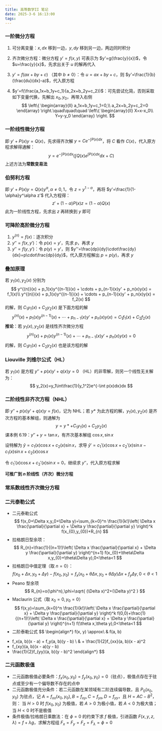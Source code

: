 ```yaml
---
title: 高等数学II 笔记
date: 2025-3-6 16:13:00
tags:
---
```


### 一阶微分方程

1. 可分离变量：$x,dx$ 移到一边，$y,dy$ 移到另一边，两边同时积分

2. 齐次微分方程：微分方程 $y'=f(x,y)$ 可表示为 $y'=g(\frac{y}{x})$，令 $u=\frac{y}{x}$，先求出关于 $u$ 的解再代入

3. $y'=f(ax+by+c)$ （其中 $b\ne0$）：令 $u=ax+by+c$，则 $y'=\frac{1}{b}(\frac{du}{dx}-a)$，代入原方程

4. $y'=f(\frac{a_1x+b_1y+c_1}{a_2x+b_2y+c_2})$：可先尝试化简，否则采取如下变量代换，先解出 $x_0,y_0$，再带入右侧
   $$
   \left\{
   \begin{array}{ll}
   a_1x+b_1y+c_1=0,\\
   a_2x+b_2y+c_2=0
   \end{array}
   \right.\quad\quad\quad
   \left\{
   \begin{array}{ll}
   X=x-x_0\\
   Y=y-y_0
   \end{array}
   \right.
   $$

### 一阶线性微分方程

即 $y'+P(x)y=Q(x)$，先求得齐次解 $y=Ce^{-\int P(x)dx}$，将 $C$ 看作 $C(x)$，代入原方程求解得通解：
$$
y=e^{-\int P(x)dx}(\int Q(x)e^{\int P(x)dx}dx+C)
$$
上述方法为**常数变易法**

### 伯努利方程

即 $y'+P(x)y=Q(x)y^\alpha,\alpha\ne0,1$，令 $z=y^{1-\alpha}$，再将 $y'=\frac{1}{1-\alpha}y^\alpha z'$ 代入方程得：
$$
z'+(1-\alpha)P(x)z=(1-\alpha)Q(x)
$$
此为一阶线性方程，先求出 $z$ 再转换到 $y$ 即可

### 可降阶高阶微分方程

1. $y^{(n)}=f(x)$：逐次积分
2. $y''=f(x,y')$：令 $p(x)=y'$，先求 $p$，再求 $y$
3. $y''=f(y,y')$：令 $p(y)=y'$，则 $y''=\frac{dp}{dy}\cdot\frac{dy}{dx}=p\cdot\frac{dp}{dy}$，代入原方程解出 $p=p(y)$，再求 $y$

### 叠加原理

若 $y_1(x),y_2(x)$ 分别为
$$
y^{(n)}(x) + p_1(x)y^{(n-1)}(x) + \cdots + p_{n-1}(x)y' + p_n(x)y(x) = f_1(x)\\
y^{(n)}(x) + p_1(x)y^{(n-1)}(x) + \cdots + p_{n-1}(x)y' + p_n(x)y(x) = f_2(x)
$$
的解，则 $C_1y_1(x)+C_2y_2(x)$ 是下面方程的解
$$
y^{(n)}(x) + p_1(x)y^{(n-1)}(x) + \cdots + p_{n-1}(x)y' + p_n(x)y(x) = C_1f_1(x) + C_2f_2(x)
$$
**推论**：若 $y_1(x),y_2(x)$ 是线性齐次微分方程
$$
y^{(n)}(x) + p_1(x)y^{(n-1)}(x) + \cdots + p_{n-1}(x)y' + p_n(x)y(x) = 0
$$
的解，则 $C_1y_1(x)+C_2y_2(x)$ 也是该方程的解

### Liouville 刘维尔公式（HL）

若 $y_1(x)$ 是方程 $y''+p(x)y'+q(x)y=0$ （HL）的非零解，则另一个线性无关解为：
$$
y_2(x)=y_1\int\frac{1}{y_1^2}e^{-\int p(x)dx}dx
$$

### 二阶线性非齐次方程（NHL）

即 $y''+p(x)y'+q(x)y=f(x)$，记为 NHL；若 $y*$ 为此方程的解，$y_1(x),y_2(x)$ 是齐次方程的基本解组，则通解为
$$
y=y*+C_1y_1(x)+C_2y_2(x)
$$
课本例 6.19：$y''+y=\tan x$，有齐次基本解组 $\cos x,\sin x$

设特解为 $\hat{y}=c_1(x)\cos x+c_2(x)\sin x$，求导 $\hat{y}'=c_1'(x)\cos x+c_2'(x)\sin x-c_1(x)\sin x+c_2(x)\cos x$

令 $c_1'(x)\cos x+c_2'(x)\sin x=0$，继续求 $y''$，代入原方程求解

**可推广到 $n$ 阶线性（齐次）微分方程**

### 常系数线性齐次微分方程


### 二元泰勒公式

- 二元泰勒公式
$$
f(x_0+\Delta x,y_0+\Delta y)=\sum_{k=0}^n \frac{1}{k!}\left( \Delta x \frac{\partial}{\partial x} + \Delta y \frac{\partial}{\partial y} \right)^k f(x_{0},y_{0})+R_{n}
$$
- 拉格朗日型余项：$$
R_{n}=\frac{1}{(n+1)!}\left( \Delta x \frac{\partial}{\partial x} + \Delta y \frac{\partial}{\partial y} \right)^{n+1} f(x_{0}+\theta\Delta x,y_{0}+\theta\Delta y),0<\theta<1
$$
- 拉格朗日中值定理（取 $n=0$）：
$$
f(x_{0}+\Delta x,y_{0}+\Delta y)-f(x_{0},y_{0})=f_{x}(x_{0}+\theta\Delta x,y_{0}+\theta\Delta y)\Delta x+f_{y}\Delta y,0<\theta<1
$$
- Peano 型余项
$$
R_{n}=o(\phi^n),\phi=\sqrt{ (\Delta x)^2+(\Delta y)^2 }
$$
- Maclaurin 公式（取 $x_0=0,y_0=0$）
$$
f(x,y)=\sum_{k=0}^n \frac{1}{k!}\left( \Delta x \frac{\partial}{\partial x} + \Delta y \frac{\partial}{\partial y} \right)^k f(0,0)+\frac{1}{(n+1)!}\left( \Delta x \frac{\partial}{\partial x} + \Delta y \frac{\partial}{\partial y} \right)^{n+1} f(\theta x,\theta y),0<\theta<1
$$
- 二阶泰勒公式
$$
\begin{align*}
f(x, y) \approx\ & f(a, b) 
+ f_x(a, b)(x - a) + f_y(a, b)(y - b) \\
& + \frac{1}{2}f_{xx}(a, b)(x - a)^2 
+ f_{xy}(a, b)(x - a)(y - b) 
+ \frac{1}{2}f_{yy}(a, b)(y - b)^2
\end{align*}
$$

### 二元函数极值

- 二元函数极值必要条件：$f_x(x_0,y_0)=f_y(x_0,y_0)=0$（驻点），极值点存在于驻点或至少有一个偏导数不存在的点中
- 二元函数极值充分条件：若二元函数在某领域有二阶连续偏导数，且 $P_0(x_0,y_0)$ 为驻点，记 $A=f_{xx}(x_0,y_0),B=f_{xy},C=f_{yx},D=f_{yy}$，且 $H=AC-B^2$，则： 当 $H>0$ 时 $f(x_0,y_0)$ 为极值，若 $A>0$ 为极小值，若 $A<0$ 为极大值；当 $H<0$ 时不是极值
- 条件极值/拉格朗日乘数法：在 $\phi=0$ 的约束下求 $f$ 极值，引进函数 $F(x,y,z,\lambda)=f+\lambda g$，求解方程组 $F_x=F_y=F_z=F_\lambda=\phi=0$
